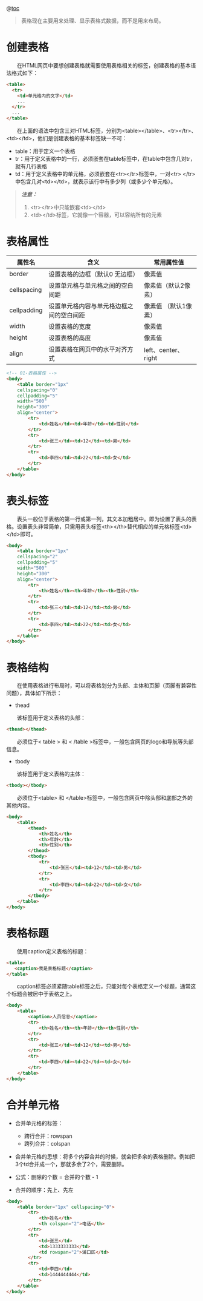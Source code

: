 @[toc](表格标签)

>  表格现在主要用来处理、显示表格式数据，而不是用来布局。

# 创建表格
&emsp;&emsp;在HTML网页中要想创建表格就需要使用表格相关的标签，创建表格的基本语法格式如下：

```html
<table>
  <tr>
    <td>单元格内的文字</td>
    ...
  </tr>
  ...
</table>
```

&emsp;&emsp;在上面的语法中包含三对HTML标签，分别为&lt;table&gt;&lt;/table&gt;、&lt;tr&gt;&lt;/tr&gt;、&lt;td&gt;&lt;/td&gt;，他们是创建表格的基本标签缺一不可：

+ table：用于定义一个表格
+ tr：用于定义表格中的一行，必须嵌套在table标签中，在table中包含几对tr，就有几行表格
+ td：用于定义表格中的单元格，必须嵌套在&lt;tr&gt;&lt;/tr&gt;标签中，一对&lt;tr&gt; &lt;/tr&gt;中包含几对&lt;td&gt;&lt;/td&gt;，就表示该行中有多少列（或多少个单元格）。

> *__注意：__*
> 1. &lt;tr&gt;&lt;/tr&gt;中只能嵌套&lt;td&gt;&lt;/td&gt;
> 2. &lt;td&gt;&lt;/td&gt;标签，它就像一个容器，可以容纳所有的元素

# 表格属性

属性名| 含义| 常用属性值
-|-|-
border | 设置表格的边框（默认0 无边框）| 像素值
cellspacing |设置单元格与单元格之间的空白间距| 像素值（默认2像素）
cellpadding |设置单元格内容与单元格边框之间的空白间距| 像素值 （默认1像素）
width | 设置表格的宽度| 像素值
height | 设置表格的高度| 像素值
align | 设置表格在网页中的水平对齐方式| left、center、right

```html
<!-- 01-表格属性 -->
<body>
    <table border="1px"
    cellspacing="0"
    cellpadding="5"
    width="500"
    height="300"
    align="center">
        <tr>
            <td>姓名</td><td>年龄</td><td>性别</td>
        </tr>
        <tr>
            <td>张三</td><td>12</td><td>男</td>
        </tr>
        <tr>
            <td>李四</td><td>22</td><td>女</td>
        </tr>
    </table>
</body>
```

# 表头标签
&emsp;&emsp;表头一般位于表格的第一行或第一列，其文本加粗居中。即为设置了表头的表格。设置表头非常简单，只需用表头标签&lt;th&gt;&lt;/th&gt;替代相应的单元格标签&lt;td&gt;&lt;/td&gt;即可。

```html
<body>
    <table border="1px"
    cellspacing="2"
    cellpadding="5"
    width="500"
    height="300"
    align="center">
        <tr>
            <th>姓名</th><th>年龄</th><th>性别</th>
        </tr>
        <tr>
            <td>张三</td><td>12</td><td>男</td>
        </tr>
        <tr>
            <td>李四</td><td>22</td><td>女</td>
        </tr>
    </table>
</body>
```

# 表格结构
&emsp;&emsp;在使用表格进行布局时，可以将表格划分为头部、主体和页脚（页脚有兼容性问题），具体如下所示：

+ thead

&emsp;&emsp;该标签用于定义表格的头部：

```html
<thead></thead>
```

&emsp;&emsp;必须位于&lt; table &gt; 和 &lt; /table &gt;标签中，一般包含网页的logo和导航等头部信息。

+ tbody

&emsp;&emsp;该标签用于定义表格的主体：

```html
<tbody></tbody>
```

&emsp;&emsp;必须位于&lt;table&gt; 和 &lt;/table&gt;标签中，一般包含网页中除头部和底部之外的其他内容。

```html
<body>
    <table>
        <thead>
            <th>姓名</th>
            <th>年龄</th>
            <th>性别</th>
        </thead>
        <tbody>
            <tr>
                <td>张三</td><td>12</td><td>男</td>
            </tr>
            <tr>
                <td>李四</td><td>22</td><td>女</td>
            </tr>
        </tbody>
    </table>
</body>
```

# 表格标题
&emsp;&emsp;使用caption定义表格的标题：

```html
<table>
   <caption>我是表格标题</caption>
</table>
```

&emsp;&emsp;caption标签必须紧随table标签之后，只能对每个表格定义一个标题，通常这个标题会被居中于表格之上。

```html
<body>
    <table>
        <caption>人员信息</caption>
        <tr>
            <th>姓名</th><th>年龄</th><th>性别</th>
        </tr>
        <tr>
            <td>张三</td><td>12</td><td>男</td>
        </tr>
        <tr>
            <td>李四</td><td>22</td><td>女</td>
        </tr>
    </table>
</body>
```

# 合并单元格

+ 合并单元格的标签：
  + 跨行合并：rowspan
  + 跨列合并：colspan

+ 合并单元格的思想：将多个内容合并的时候，就会把多余的表格删除。例如把3个td合并成一个，那就多余了2个，需要删除。

+ 公式：删除的个数 = 合并的个数 - 1

+ 合并的顺序：先上、先左

```html
<body>
    <table border="1px" cellspacing="0">
        <tr>
            <th>姓名</th>
            <th colspan="2">电话</th>
        </tr>
        <tr>
            <td>张三</td>
            <td>1333333333</td>
            <td rowspan="2">浦口区</td>
        </tr>
        <tr>
            <td>李四</td>
            <td>1444444444</td>
        </tr>
    </table>
</body>
```